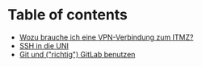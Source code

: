 # Table of contents

* [Wozu brauche ich eine VPN-Verbindung zum ITMZ?](README.md)
* [SSH in die UNI](ssh-in-die-uni.md)
* [Git und \("richtig"\) GitLab benutzen](git-und-richtig-gitlab-benutzen.md)

